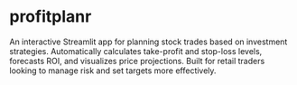 # profitplanr
An interactive Streamlit app for planning stock trades based on investment strategies. Automatically calculates take-profit and stop-loss levels, forecasts ROI, and visualizes price projections. Built for retail traders looking to manage risk and set targets more effectively.
